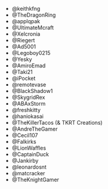 - @keithkfng
- @TheDragonRing
- @applqpak
- @UltimateMcraft
- @Xelcronia
- @Riegert
- @Ad5001
- @Legoboy0215
- @Yesky
- @AmiroEmad
- @Taki21
- @iPocket
- @remotevase
- @BlackShadow1
- @SkygridRex
- @ABAxStorm
- @freshkitty
- @haniokasai
- @TheKillerTacos (& TKRT Creations)
- @AndreTheGamer
- @Cecil107
- @Falkirks
- @LionWaffles
- @CaptainDuck
- @Jankirby
- @leonardosnt
- @matcracker
- @TheKnightGamer
